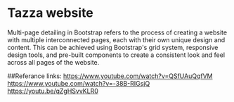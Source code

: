 # Tazza website

Multi-page detailing in Bootstrap refers to the process of creating a website with multiple interconnected pages, each with their own unique design and content. This can be achieved using Bootstrap's grid system, responsive design tools, and pre-built components to create a consistent look and feel across all pages of the website.

##Referance links:
https://www.youtube.com/watch?v=QSfUAuQqfVM
https://www.youtube.com/watch?v=-38B-RIGsjQ
https://youtu.be/qZgHSvvKLR0
